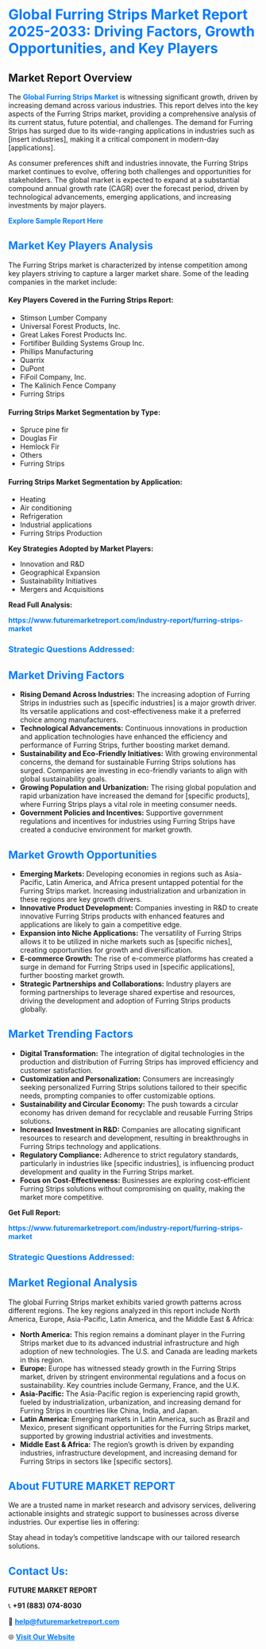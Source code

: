 <h1 style="color: #007BFF;">Global Furring Strips Market Report 2025-2033: Driving Factors, Growth Opportunities, and Key Players</h1>

<section id="overview">
<h2>Market Report Overview</h2>
<p>The <a href="https://www.futuremarketreport.com/industry-report/furring-strips-market" style="color: #007BFF; text-decoration: none;"><strong>Global Furring Strips Market</strong></a> is witnessing significant growth, driven by increasing demand across various industries. This report delves into the key aspects of the Furring Strips market, providing a comprehensive analysis of its current status, future potential, and challenges. The demand for Furring Strips has surged due to its wide-ranging applications in industries such as [insert industries], making it a critical component in modern-day [applications].</p>
<p>As consumer preferences shift and industries innovate, the Furring Strips market continues to evolve, offering both challenges and opportunities for stakeholders. The global market is expected to expand at a substantial compound annual growth rate (CAGR) over the forecast period, driven by technological advancements, emerging applications, and increasing investments by major players.</p>
</section>

<section id="overview">
<p><a href="https://www.futuremarketreport.com/request-sample/reportId=110583" style="color: #007BFF; text-decoration: none;"><strong>Explore Sample Report Here</strong></a></p>
</section>

<section id="key-players">
<h2 style="color: #007BFF;">Market Key Players Analysis</h2>
<p>The Furring Strips market is characterized by intense competition among key players striving to capture a larger market share. Some of the leading companies in the market include:</p>
<h4>Key Players Covered in the Furring Strips Report:</h4>
<ul><li>Stimson Lumber Company</li><li>Universal Forest Products, Inc.</li><li>Great Lakes Forest Products Inc.</li><li>Fortifiber Building Systems Group Inc.</li><li>Phillips Manufacturing</li><li>Quarrix</li><li>DuPont</li><li>FiFoil Company, Inc.</li><li>The Kalinich Fence Company</li><li>Furring Strips</li></ul>
<h4>Furring Strips Market Segmentation by Type:</h4>
<ul><li>Spruce pine fir</li><li>Douglas Fir</li><li>Hemlock Fir</li><li>Others</li><li>Furring Strips</li></ul>

<h4>Furring Strips Market Segmentation by Application:</h4>
<ul><li>Heating</li><li>Air conditioning</li><li>Refrigeration</li><li>Industrial applications</li><li>Furring Strips Production</li></ul>
<p><strong>Key Strategies Adopted by Market Players:</strong></p>
<ul>
<li>Innovation and R&D</li>
<li>Geographical Expansion</li>
<li>Sustainability Initiatives</li>
<li>Mergers and Acquisitions</li>
</ul>
</section>

<section>
<p><strong>Read Full Analysis: </strong></p><a href="https://www.futuremarketreport.com/industry-report/furring-strips-market" style="color: #007BFF; text-decoration: none;"><strong>https://www.futuremarketreport.com/industry-report/furring-strips-market</strong></a>
<h3 style="color: #007BFF;">Strategic Questions Addressed:</h3>
</section>

<section id="driving-factors">
<h2 style="color: #007BFF;">Market Driving Factors</h2>
<ul>
<li><strong>Rising Demand Across Industries:</strong> The increasing adoption of Furring Strips in industries such as [specific industries] is a major growth driver. Its versatile applications and cost-effectiveness make it a preferred choice among manufacturers.</li>
<li><strong>Technological Advancements:</strong> Continuous innovations in production and application technologies have enhanced the efficiency and performance of Furring Strips, further boosting market demand.</li>
<li><strong>Sustainability and Eco-Friendly Initiatives:</strong> With growing environmental concerns, the demand for sustainable Furring Strips solutions has surged. Companies are investing in eco-friendly variants to align with global sustainability goals.</li>
<li><strong>Growing Population and Urbanization:</strong> The rising global population and rapid urbanization have increased the demand for [specific products], where Furring Strips plays a vital role in meeting consumer needs.</li>
<li><strong>Government Policies and Incentives:</strong> Supportive government regulations and incentives for industries using Furring Strips have created a conducive environment for market growth.</li>
</ul>
</section>

<section id="growth-opportunities">
<h2 style="color: #007BFF;">Market Growth Opportunities</h2>
<ul>
<li><strong>Emerging Markets:</strong> Developing economies in regions such as Asia-Pacific, Latin America, and Africa present untapped potential for the Furring Strips market. Increasing industrialization and urbanization in these regions are key growth drivers.</li>
<li><strong>Innovative Product Development:</strong> Companies investing in R&D to create innovative Furring Strips products with enhanced features and applications are likely to gain a competitive edge.</li>
<li><strong>Expansion into Niche Applications:</strong> The versatility of Furring Strips allows it to be utilized in niche markets such as [specific niches], creating opportunities for growth and diversification.</li>
<li><strong>E-commerce Growth:</strong> The rise of e-commerce platforms has created a surge in demand for Furring Strips used in [specific applications], further boosting market growth.</li>
<li><strong>Strategic Partnerships and Collaborations:</strong> Industry players are forming partnerships to leverage shared expertise and resources, driving the development and adoption of Furring Strips products globally.</li>
</ul>
</section>

<section id="trending-factors">
<h2 style="color: #007BFF;">Market Trending Factors</h2>
<ul>
<li><strong>Digital Transformation:</strong> The integration of digital technologies in the production and distribution of Furring Strips has improved efficiency and customer satisfaction.</li>
<li><strong>Customization and Personalization:</strong> Consumers are increasingly seeking personalized Furring Strips solutions tailored to their specific needs, prompting companies to offer customizable options.</li>
<li><strong>Sustainability and Circular Economy:</strong> The push towards a circular economy has driven demand for recyclable and reusable Furring Strips solutions.</li>
<li><strong>Increased Investment in R&D:</strong> Companies are allocating significant resources to research and development, resulting in breakthroughs in Furring Strips technology and applications.</li>
<li><strong>Regulatory Compliance:</strong> Adherence to strict regulatory standards, particularly in industries like [specific industries], is influencing product development and quality in the Furring Strips market.</li>
<li><strong>Focus on Cost-Effectiveness:</strong> Businesses are exploring cost-efficient Furring Strips solutions without compromising on quality, making the market more competitive.</li>
</ul>
</section>

<section>
<p><strong>Get Full Report: </strong></p><a href="https://www.futuremarketreport.com/industry-report/furring-strips-market" style="color: #007BFF; text-decoration: none;"><strong>https://www.futuremarketreport.com/industry-report/furring-strips-market</strong></a>
<h3 style="color: #007BFF;">Strategic Questions Addressed:</h3>
</section>


<section id="regional-analysis">
<h2 style="color: #007BFF;">Market Regional Analysis</h2>
<p>The global Furring Strips market exhibits varied growth patterns across different regions. The key regions analyzed in this report include North America, Europe, Asia-Pacific, Latin America, and the Middle East & Africa:</p>
<ul>
<li><strong>North America:</strong> This region remains a dominant player in the Furring Strips market due to its advanced industrial infrastructure and high adoption of new technologies. The U.S. and Canada are leading markets in this region.</li>
<li><strong>Europe:</strong> Europe has witnessed steady growth in the Furring Strips market, driven by stringent environmental regulations and a focus on sustainability. Key countries include Germany, France, and the U.K.</li>
<li><strong>Asia-Pacific:</strong> The Asia-Pacific region is experiencing rapid growth, fueled by industrialization, urbanization, and increasing demand for Furring Strips in countries like China, India, and Japan.</li>
<li><strong>Latin America:</strong> Emerging markets in Latin America, such as Brazil and Mexico, present significant opportunities for the Furring Strips market, supported by growing industrial activities and investments.</li>
<li><strong>Middle East & Africa:</strong> The region’s growth is driven by expanding industries, infrastructure development, and increasing demand for Furring Strips in sectors like [specific sectors].</li>
</ul>
</section>

<footer>
<h2 style="color: #007BFF;">About FUTURE MARKET REPORT</h2>
<p>We are a trusted name in market research and advisory services, delivering actionable insights and strategic support to businesses across diverse industries. Our expertise lies in offering:</p>

<p>Stay ahead in today’s competitive landscape with our tailored research solutions.</p>

<h2 style="color: #007BFF;">Contact Us:</h2>
<p><strong>FUTURE MARKET REPORT</strong></p>
<p>📞 <strong>+91 (883) 074-8030</strong></p>
<p>📧 <strong><a href="mailto:help@futuremarketreport.com" style="color: #007BFF;">help@futuremarketreport.com</a></strong></p>
<p>🌐 <strong><a href="https://www.futuremarketreport.com/" style="color: #007BFF;">Visit Our Website</a></strong></p>
</footer>